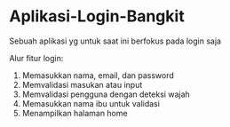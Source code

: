 # Aplikasi-Login-Bangkit
Sebuah aplikasi yg untuk saat ini berfokus pada login saja 

Alur fitur login: 
1. Memasukkan nama, email, dan password
2. Memvalidasi masukan atau input
3. Memvalidasi pengguna dengan deteksi wajah 
4. Memasukkan nama ibu untuk validasi
5. Menampilkan halaman home 
